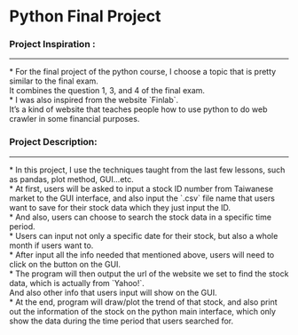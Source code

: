 # Python Final Project

### Project Inspiration :
<hr>
    * For the final project of the python course, I choose a topic that is pretty similar to the final exam. <br>
    It combines the question 1, 3, and 4 of the final exam. <br>
    * I was also inspired from the website `Finlab`. <br>
    It’s a kind of website that teaches people how to use python to do web crawler in some financial purposes. 

### Project Description:
<hr>
    * In this project, I use the techniques taught from the last few lessons, such as pandas, plot method, GUI...etc.<br>
    * At first, users will be asked to input a stock ID number from Taiwanese market to the GUI interface, and also input the `.csv` file name that users want to save for their stock data which they just input the ID. <br>
    * And also, users can choose to search the stock data in a specific time period. <br>
    * Users can input not only a specific date for their stock, but also a whole month if users want to. <br>
    * After input all the info needed that mentioned above, users will need to click on the button on the GUI. <br>
    * The program will then output the url of the website we set to find the stock data, which is actually from `Yahoo!`. <br>
    And also other info that users input will show on the GUI. <br>
    * At the end, program will draw/plot the trend of that stock, and also print out the information of the stock on the python main interface, which only show the data during the time period that users searched for.     
